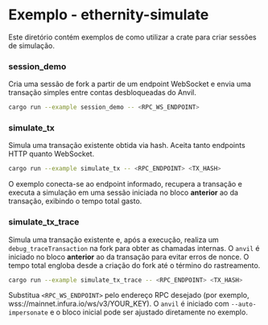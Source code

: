 # Exemplo - ethernity-simulate

Este diretório contém exemplos de como utilizar a crate para criar sessões de simulação.

### session_demo
Cria uma sessão de fork a partir de um endpoint WebSocket e envia uma transação simples entre contas desbloqueadas do Anvil.

```bash
cargo run --example session_demo -- <RPC_WS_ENDPOINT>
```

### simulate_tx
Simula uma transação existente obtida via hash. Aceita tanto endpoints HTTP quanto WebSocket.

```bash
cargo run --example simulate_tx -- <RPC_ENDPOINT> <TX_HASH>
```

O exemplo conecta-se ao endpoint informado, recupera a transação e executa a simulação em uma sessão iniciada no bloco **anterior** ao da transação, exibindo o tempo total gasto.

### simulate_tx_trace
Simula uma transação existente e, após a execução, realiza um `debug_traceTransaction` na fork para obter as chamadas internas. O `anvil` é iniciado no bloco **anterior** ao da transação para evitar erros de nonce. O tempo total engloba desde a criação do fork até o término do rastreamento.

```bash
cargo run --example simulate_tx_trace -- <RPC_ENDPOINT> <TX_HASH>
```

Substitua `<RPC_WS_ENDPOINT>` pelo endereço RPC desejado (por exemplo, wss://mainnet.infura.io/ws/v3/YOUR_KEY). O `anvil` é iniciado com `--auto-impersonate` e o bloco inicial pode ser ajustado diretamente no exemplo.
